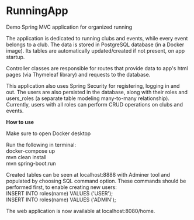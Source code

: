 # RunningApp
Demo Spring MVC application for organized running

The application is dedicated to running clubs and events, while every event belongs to a club.
The data is stored in PostgreSQL database (in a Docker image). Its tables are automatically updated/created if not present, on app startup.

Controller classes are responsible for routes that provide data to app's html pages (via Thymeleaf library) and requests to the database.

This application also uses Spring Security for registering, logging in and out. The users are also persisted in the database, along with their roles and users_roles (a separate table modeling many-to-many relationship). Currently, users with all roles can perform CRUD operations on clubs and events.

**How to use**

Make sure to open Docker desktop

Run the following in terminal:\
docker-compose up\
mvn clean install\
mvn spring-boot:run

Created tables can be seen at localhost:8888 with Adminer tool and populated by choosing SQL command option. These commands should be performed first, to enable creating new users: <br>
INSERT INTO roles(name) VALUES ('USER'); <br>
INSERT INTO roles(name) VALUES ('ADMIN');

The web application is now available at localhost:8080/home.


